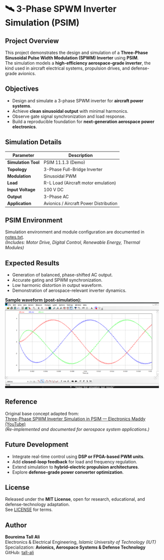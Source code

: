 # 🛰️ 3-Phase SPWM Inverter Simulation (PSIM)

## Project Overview

This project demonstrates the design and simulation of a **Three-Phase Sinusoidal Pulse Width Modulation (SPWM) Inverter** using **PSIM**.  
The simulation models a **high-efficiency aerospace-grade inverter**, the kind used in aircraft electrical systems, propulsion drives, and defense-grade avionics.

## Objectives

- Design and simulate a 3-phase SPWM inverter for **aircraft power systems**.  
- Achieve **clean sinusoidal output** with minimal harmonics.  
- Observe gate signal synchronization and load response.  
- Build a reproducible foundation for **next-generation aerospace power electronics**.

## Simulation Details

| Parameter | Description |
|------------|-------------|
| **Simulation Tool** | PSIM 11.1.3 (Demo) |
| **Topology** | 3-Phase Full-Bridge Inverter |
| **Modulation** | Sinusoidal PWM |
| **Load** | R-L Load (Aircraft motor emulation) |
| **Input Voltage** | 100 V DC |
| **Output** | 3-Phase AC |
| **Application** | Avionics / Aircraft Power Distribution |


## PSIM Environment

Simulation environment and module configuration are documented in [notes.txt](docs/notes.txt).  
*(Includes: Motor Drive, Digital Control, Renewable Energy, Thermal Modules)*


## Expected Results

- Generation of balanced, phase-shifted AC output.  
- Accurate gating and SPWM synchronization.  
- Low harmonic distortion in output waveform.  
- Demonstration of aerospace-relevant inverter dynamics.

**Sample waveform (post-simulation):**  
![Output Waveform](docs/waveform.png)


## Reference

Original base concept adapted from:  
 [Three-Phase SPWM Inverter Simulation in PSIM — Electronics Maddy (YouTube)](https://www.youtube.com/watch?v=0cxj5Xp-rfI)  
*(Re-implemented and documented for aerospace system applications.)*


## Future Development

- Integrate real-time control using **DSP or FPGA-based PWM units**.  
- Add **closed-loop feedback** for load and frequency regulation.  
- Extend simulation to **hybrid-electric propulsion architectures**.  
- Explore **defense-grade power converter optimization**.


## License

Released under the **MIT License**, open for research, educational, and defense-technology adaptation.  
See [LICENSE](LICENSE) for terms.

## Author

**Boureima Tall Ali**  
Electronics & Electrical Engineering, *Islamic University of Technology (IUT)*  
Specialization: **Avionics, Aerospace Systems & Defense Technology**  
GitHub: [tall-ali](https://github.com/tall-ali)

